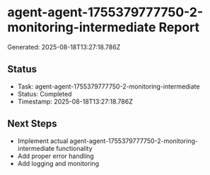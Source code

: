 # agent-agent-1755379777750-2-monitoring-intermediate Report

Generated: 2025-08-18T13:27:18.786Z

## Status
- Task: agent-agent-1755379777750-2-monitoring-intermediate
- Status: Completed
- Timestamp: 2025-08-18T13:27:18.786Z

## Next Steps
- Implement actual agent-agent-1755379777750-2-monitoring-intermediate functionality
- Add proper error handling
- Add logging and monitoring
